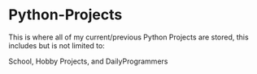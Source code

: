 # Python-Projects
This is where all of my current/previous Python Projects are stored, this includes but is not limited to:

School,
Hobby Projects,
 and DailyProgrammers
